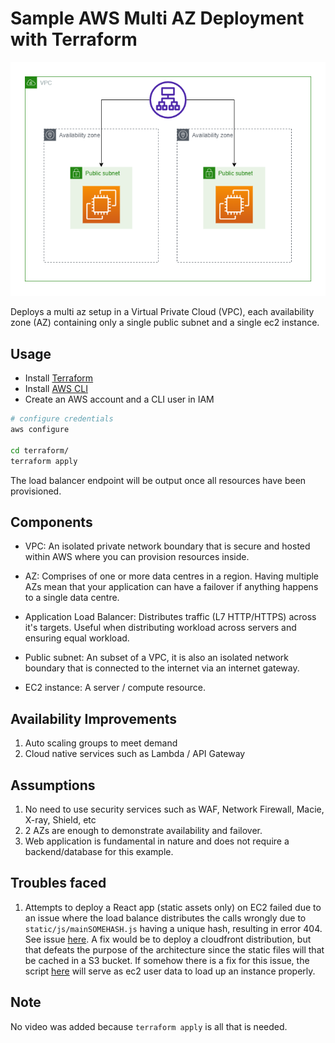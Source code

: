 # Sample AWS Multi AZ Deployment with Terraform

![image](architecture.png)

Deploys a multi az setup in a Virtual Private Cloud (VPC), each availability zone (AZ) containing only a single public subnet and a single ec2 instance.

## Usage
- Install [Terraform](https://www.terraform.io/)
- Install [AWS CLI](https://aws.amazon.com/cli/)
- Create an AWS account and a CLI user in IAM

```sh
# configure credentials
aws configure

cd terraform/
terraform apply
```

The load balancer endpoint will be output once all resources have been provisioned.

## Components
- VPC: An isolated private network boundary that is secure and hosted within AWS where you can provision resources inside.

- AZ: Comprises of one or more data centres in a region. Having multiple AZs mean that your application can have a failover if anything happens to a single data centre.

- Application Load Balancer: Distributes traffic (L7 HTTP/HTTPS) across it's targets. Useful when distributing workload across servers and ensuring equal workload.

- Public subnet: An subset of a VPC, it is also an isolated network boundary that is connected to the internet via an internet gateway.

- EC2 instance: A server / compute resource.

## Availability Improvements
1. Auto scaling groups to meet demand
2. Cloud native services such as Lambda / API Gateway

## Assumptions
1. No need to use security services such as WAF, Network Firewall, Macie, X-ray, Shield, etc
2. 2 AZs are enough to demonstrate availability and failover.
3. Web application is fundamental in nature and does not require a backend/database for this example.

## Troubles faced
1. Attempts to deploy a React app (static assets only) on EC2 failed due to an issue where the load balance distributes the calls wrongly due to `static/js/mainSOMEHASH.js` having a unique hash, resulting in error 404. See issue [here](https://stackoverflow.com/questions/73599420/how-to-update-react-apps-behind-an-aws-load-balancer-without-404-due-to-changing). A fix would be to deploy a cloudfront distribution, but that defeats the purpose of the architecture since the static files will that be cached in a S3 bucket. If somehow there is a fix for this issue, the script [here](https://github.com/TheSpaceCuber/react-hooks/blob/main/user_data.sh) will serve as ec2 user data to load up an instance properly.

## Note
No video was added because `terraform apply` is all that is needed.
 
